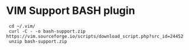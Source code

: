 #  VIM Support BASH plugin

     cd ~/.vim/
     curl -C - -o bash-support.zip https://vim.sourceforge.io/scripts/download_script.php?src_id=24452
     unzip bash-support.zip